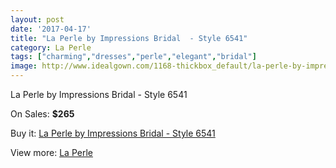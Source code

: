 ```yaml
---
layout: post
date: '2017-04-17'
title: "La Perle by Impressions Bridal  - Style 6541"
category: La Perle
tags: ["charming","dresses","perle","elegant","bridal"]
image: http://www.idealgown.com/1168-thickbox_default/la-perle-by-impressions-bridal-style-6541.jpg
---
```

La Perle by Impressions Bridal  - Style 6541

On Sales: **$265**
<a href="https://www.idealgown.com/en/la-perle/543-la-perle-by-impressions-bridal-style-6541.html"><amp-img layout="responsive" width="600" height="600" src="//www.idealgown.com/1168-thickbox_default/la-perle-by-impressions-bridal-style-6541.jpg" alt="La Perle by Impressions Bridal  - Style 6541 0" /></a>
<a href="https://www.idealgown.com/en/la-perle/543-la-perle-by-impressions-bridal-style-6541.html"><amp-img layout="responsive" width="600" height="600" src="//www.idealgown.com/1169-thickbox_default/la-perle-by-impressions-bridal-style-6541.jpg" alt="La Perle by Impressions Bridal  - Style 6541 1" /></a>

Buy it: [La Perle by Impressions Bridal  - Style 6541](https://www.idealgown.com/en/la-perle/543-la-perle-by-impressions-bridal-style-6541.html "La Perle by Impressions Bridal  - Style 6541")

View more: [La Perle](https://www.idealgown.com/en/8-la-perle "La Perle")